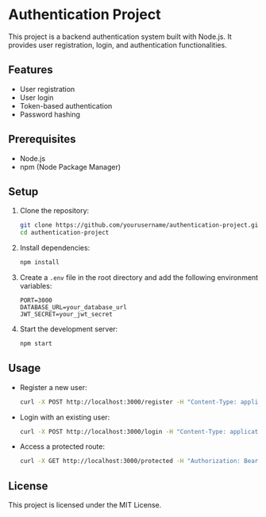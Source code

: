 # Authentication Project

This project is a backend authentication system built with Node.js. It provides user registration, login, and authentication functionalities.

## Features

- User registration
- User login
- Token-based authentication
- Password hashing

## Prerequisites

- Node.js
- npm (Node Package Manager)

## Setup

1. Clone the repository:

   ```bash
   git clone https://github.com/yourusername/authentication-project.git
   cd authentication-project
   ```

2. Install dependencies:

   ```bash
   npm install
   ```

3. Create a `.env` file in the root directory and add the following environment variables:

   ```env
   PORT=3000
   DATABASE_URL=your_database_url
   JWT_SECRET=your_jwt_secret
   ```

4. Start the development server:
   ```bash
   npm start
   ```

## Usage

- Register a new user:

  ```bash
  curl -X POST http://localhost:3000/register -H "Content-Type: application/json" -d '{"username":"yourusername", "password":"yourpassword"}'
  ```

- Login with an existing user:

  ```bash
  curl -X POST http://localhost:3000/login -H "Content-Type: application/json" -d '{"username":"yourusername", "password":"yourpassword"}'
  ```

- Access a protected route:
  ```bash
  curl -X GET http://localhost:3000/protected -H "Authorization: Bearer your_jwt_token"
  ```

## License

This project is licensed under the MIT License.
